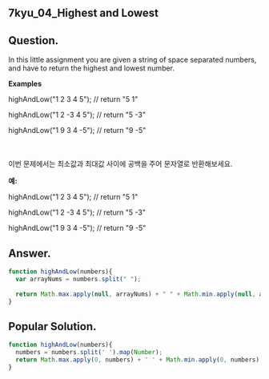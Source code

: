 ## **7kyu_04_Highest and Lowest**

## Question. 
In this little assignment you are given a string of space separated numbers, and have to return the highest and lowest number.

**Examples**

highAndLow("1 2 3 4 5");  // return "5 1"

highAndLow("1 2 -3 4 5"); // return "5 -3"

highAndLow("1 9 3 4 -5"); // return "9 -5"

<br /><br />
이번 문제에서는 최소값과 최대값 사이에 공백을 주어 문자열로 반환해보세요.


**예:**

highAndLow("1 2 3 4 5");  // return "5 1"

highAndLow("1 2 -3 4 5"); // return "5 -3"

highAndLow("1 9 3 4 -5"); // return "9 -5"

## Answer.
```javascript
function highAndLow(numbers){
  var arrayNums = numbers.split(" ");
  
  return Math.max.apply(null, arrayNums) + " " + Math.min.apply(null, arrayNums);
}
```

## Popular Solution.
```javascript
function highAndLow(numbers){
  numbers = numbers.split(' ').map(Number);
  return Math.max.apply(0, numbers) + ' ' + Math.min.apply(0, numbers);
}
```

